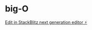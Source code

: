 # big-O

[Edit in StackBlitz next generation editor ⚡️](https://stackblitz.com/~/github.com/ritikkumar-agrawal/big-O)